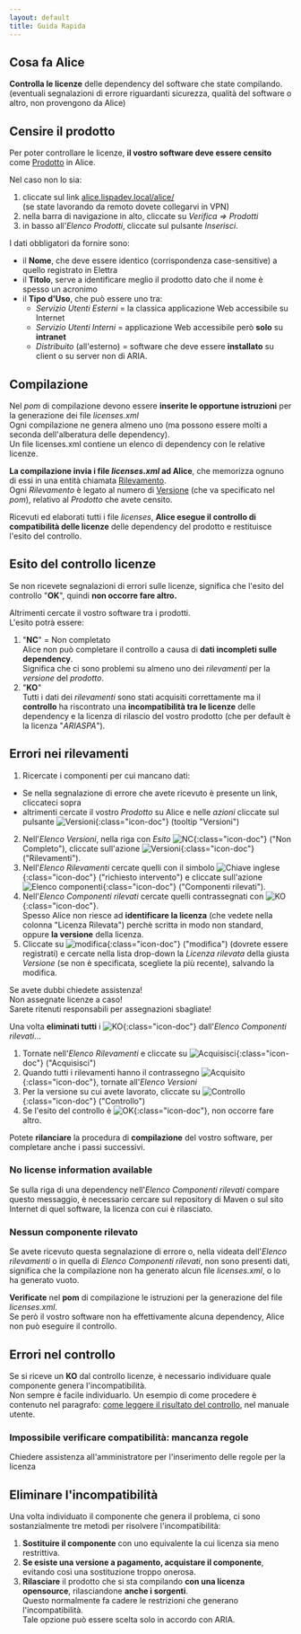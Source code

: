 ```yaml
---
layout: default
title: Guida Rapida
---
```


## Cosa fa Alice
**Controlla le licenze** delle dependency del software che state compilando.  
(eventuali segnalazioni di errore riguardanti sicurezza, qualità del software o altro, non provengono da Alice)

## Censire il prodotto
Per poter controllare le licenze, **il vostro software deve essere censito** come [Prodotto](prodotto) in Alice.

Nel caso non lo sia:
1. cliccate sul link [alice.lispadev.local/alice/](http://alice.lispadev.local/alice/)  
(se state lavorando da remoto dovete collegarvi in VPN)
2. nella barra di navigazione in alto, cliccate su *Verifica => Prodotti*
3. in basso all'*Elenco Prodotti*, cliccate sul pulsante *Inserisci*.  

I dati obbligatori da fornire sono:
* il **Nome**, che deve essere identico (corrispondenza case-sensitive) a quello registrato in Elettra  
* il **Titolo**, serve a identificare meglio il prodotto dato che il nome è spesso un acronimo  
* il **Tipo d'Uso**, che può essere uno tra:
	- *Servizio Utenti Esterni* = la classica applicazione Web accessibile su Internet
	- *Servizio Utenti Interni* = applicazione Web accessibile però **solo** su **intranet**
	- *Distribuito* (all'esterno) = software che deve essere **installato** su client o su server non di ARIA.

## Compilazione
Nel *pom* di compilazione devono essere **inserite le opportune istruzioni** per la generazione dei file *licenses.xml*  
Ogni compilazione ne genera almeno uno (ma possono essere molti a seconda dell'alberatura delle dependency).  
Un file licenses.xml contiene un elenco di dependency con le relative licenze.

**La compilazione invia i file *licenses.xml* ad Alice**, che memorizza ognuno di essi in una entità chiamata [Rilevamento](rilevamento).  
Ogni *Rilevamento* è legato al numero di [Versione](versione) (che va specificato nel *pom*), relativo al *Prodotto* che avete censito.

Ricevuti ed elaborati tutti i file *licenses*, **Alice esegue il controllo di compatibilità delle licenze** delle dependency del prodotto e restituisce l'esito del controllo.

## Esito del controllo licenze
Se non ricevete segnalazioni di errori sulle licenze, significa che l'esito del controllo "**OK**", quindi **non occorre fare altro.**

Altrimenti cercate il vostro software tra i prodotti.  
L'esito potrà essere: 
1. "**NC**" = Non completato  
Alice non può completare il controllo a causa di **dati incompleti sulle dependency**.  
Significa che ci sono problemi su almeno uno dei *rilevamenti* per la *versione* del *prodotto*.
2. "**KO**"  
Tutti i dati dei *rilevamenti* sono stati acquisiti correttamente ma il **controllo** ha riscontrato una **incompatibilità tra le licenze** delle dependency e la licenza di rilascio del vostro prodotto (che per default è la licenza "*ARIASPA*").  

## Errori nei rilevamenti
1. Ricercate i componenti per cui mancano dati:
* Se nella segnalazione di errore che avete ricevuto è presente un link, cliccateci sopra
* altrimenti cercate il vostro *Prodotto* su Alice e nelle *azioni* cliccate sul pulsante ![Versioni]({{site.baseurl}}/assets/pulsante_versioni.png){:class="icon-doc"} (tooltip "Versioni")

2. Nell'*Elenco Versioni*, nella riga con *Esito* ![NC]({{site.baseurl}}/assets/nc_giallo.png){:class="icon-doc"} ("Non Completo"), cliccate sull'azione ![Versioni]({{site.baseurl}}/assets/pulsante_lente.png){:class="icon-doc"} ("Rilevamenti").  
3. Nell'*Elenco Rilevamenti* cercate quelli con il simbolo ![Chiave inglese]({{site.baseurl}}/assets/chiave_gialla.png){:class="icon-doc"} ("richiesto intervento") e cliccate sull'azione ![Elenco componenti]({{site.baseurl}}/assets/pulsante_comp_rilevati.png){:class="icon-doc"} ("Componenti rilevati").  
4. Nell'*Elenco Componenti rilevati* cercate quelli contrassegnati con ![KO]({{site.baseurl}}/assets/ko_rosso.png){:class="icon-doc"}.  
Spesso Alice non riesce ad **identificare la licenza** (che vedete nella colonna "Licenza Rilevata") perchè scritta in modo non standard, oppure **la versione** della licenza.  
5. Cliccate su ![modifica]({{site.baseurl}}/assets/pulsante_modifica.png){:class="icon-doc"} ("modifica") (dovrete essere registrati) e cercate nella lista drop-down la *Licenza rilevata* della giusta *Versione* (se non è specificata, scegliete la  più recente), salvando la modifica.

<span class="danger">Se avete dubbi chiedete assistenza!</span>  
<span class="danger">Non assegnate licenze a caso!</span>  
<span class="danger">Sarete ritenuti responsabili per assegnazioni sbagliate!</span>

Una volta **eliminati tutti** i ![KO]({{site.baseurl}}/assets/ko_rosso.png){:class="icon-doc"} dall'*Elenco Componenti rilevati*...
1. Tornate nell'*Elenco Rilevamenti* e cliccate su ![Acquisisci]({{site.baseurl}}/assets/pulsante_acquisisci.png){:class="icon-doc"} ("Acquisisci")
2. Quando tutti i rilevamenti hanno il contrassegno ![Acquisito]({{site.baseurl}}/assets/rilevamento_verde.png){:class="icon-doc"}, tornate all'*Elenco Versioni*
3. Per la versione su cui avete lavorato, cliccate su ![Controllo]({{site.baseurl}}/assets/pulsante_controlla.png){:class="icon-doc"} ("Controllo")
4. Se l'esito del controllo è ![OK]({{site.baseurl}}/assets/ok_verde.png){:class="icon-doc"}, non occorre fare altro.

Potete **rilanciare** la procedura di **compilazione** del vostro software, per completare anche i passi successivi.

### No license information available
Se sulla riga di una dependency nell'*Elenco Componenti rilevati* compare questo messaggio, è necessario cercare sul repository di Maven o sul sito Internet di quel software, la licenza con cui è rilasciato.

### Nessun componente rilevato  
Se avete ricevuto questa segnalazione di errore o, nella videata dell'*Elenco rilevamenti* o in quella di *Elenco Componenti rilevati*, non sono presenti dati, significa che la compilazione non ha generato alcun file *licenses.xml*, o lo ha generato vuoto.

**Verificate** nel **pom** di compilazione le istruzioni per la generazione del file *licenses.xml*.  
Se però il vostro software non ha effettivamente alcuna dependency, Alice non può eseguire il controllo.


## Errori nel controllo
Se si riceve un **KO** dal controllo licenze, è necessario individuare quale componente genera l'incompatibilità.  
Non sempre è facile individuarlo. Un esempio di come procedere è contenuto nel paragrafo: [come leggere il risultato del controllo](controllo/#come-leggere-il-risultato-del-controllo), nel manuale utente.  


### Impossibile verificare compatibilità: mancanza regole
Chiedere assistenza all'amministratore per l'inserimento delle regole per la licenza


## Eliminare l'incompatibilità 
Una volta individuato il componente che genera il problema, ci sono sostanzialmente tre metodi per risolvere l'incompatibilità:
1. **Sostituire il componente** con uno equivalente la cui licenza sia meno restrittiva.  
2. **Se esiste una versione a pagamento, acquistare il componente**, evitando così una sostituzione troppo onerosa.  
3. **Rilasciare** il prodotto che si sta compilando **con una licenza opensource**, rilasciandone **anche i sorgenti**.  
Questo normalmente fa cadere le restrizioni che generano l'incompatibilità.  
Tale opzione può essere scelta <span class="danger">solo in accordo con ARIA</span>.



